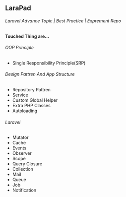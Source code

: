 ## LaraPad
###### Laravel Advance Topic | Best Practice | Exprement Repo

**Touched Thing are...**


###### OOP Principle
- Single Responsibility Principle(SRP)

###### Design Pattren And App Structure
- Repository Pattren
- Service
- Custom Global Helper
- Extra PHP Classes
- Autoloading

###### Laravel
- Mutator
- Cache
- Events
- Observer
- Scope
- Query Closure
- Collection
- Mail
- Queue
- Job
- Notification
